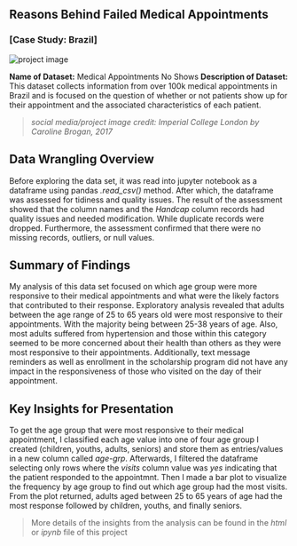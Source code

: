 
## Reasons Behind Failed Medical Appointments ##
### [Case Study: Brazil]

![project image](project_image.jpg)

**Name of Dataset:** Medical Appointments No Shows
**Description of Dataset:**
This dataset collects information from over 100k medical appointments in Brazil and is focused on the question of whether or not patients show up for their appointment and the associated characteristics of each patient.

> *social media/project image credit: Imperial College London by Caroline Brogan, 2017* 

## Data Wrangling Overview

Before exploring the data set, it was read into jupyter notebook as a dataframe using pandas *.read_csv()* method. After which, the dataframe was assessed for tidiness and quality issues. The result of the assessment showed that the column names and the *Handcap* column records had quality issues and needed modification. While duplicate records were dropped. Furthermore, the assessment confirmed that there were no missing records, outliers, or null values. 

## Summary of Findings

My analysis of this data set focused on which age group were more responsive to their medical appointments and what were the likely factors that contributed to their response. Exploratory analysis revealed that adults between the age range of 25 to 65 years old were most responsive to their appointments. With the majority being between 25-38 years of age. Also, most adults suffered from hypertension and those within this category seemed to be more concerned about their health than others as they were most responsive to their appointments. Additionally, text message reminders as well as enrollment in the scholarship program did not have any impact in the responsiveness of those who visited on the day of their appointment.

## Key Insights for Presentation 

To get the age group that were most responsive to their medical appointment, I classified each age value into one of four age group I created (children, youths, adults, seniors) and store them as entries/values in a new column called *age-grp*. Afterwards, I filtered the dataframe selecting only rows where the *visits* column value was *yes* indicating that the patient responded to the appointmnt. Then I made a bar plot to visualize the frequency by age group to find out which age group had the most visits. From the plot returned, adults aged between 25 to 65 years of age had the most response followed by children, youths, and finally seniors. 

> More details of the insights from the analysis can be found in the *html* or *ipynb* file of this project
































